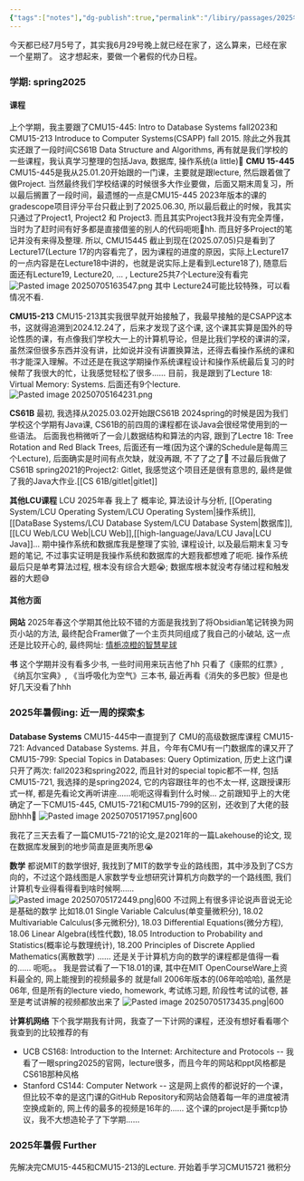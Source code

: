 ```yaml
---
{"tags":["notes"],"dg-publish":true,"permalink":"/libiry/passages/2025年暑假的ideas/","dgPassFrontmatter":true,"noteIcon":"","created":"2025-07-05T16:12:16.432+08:00","updated":"2025-07-13T22:51:07.329+08:00"}
---
```



今天都已经7月5号了，其实我6月29号晚上就已经在家了，这么算来，已经在家一个星期了。
这才想起来，要做一个暑假的代办日程。
### 学期: spring2025
#### 课程
上个学期，我主要跟了CMU15-445: Intro to Database Systems fall2023和CMU15-213 Introduce to Computer Systems(CSAPP) fall 2015. 除此之外我其实还跟了一段时间CS61B Data Structure and Algorithms, 再有就是我们学校的一些课程，我认真学习整理的包括Java, 数据库, 操作系统(a little)🤣
**CMU 15-445**
CMU15-445是我从25.01.20开始跟的一门课，主要就是跟lecture, 然后跟着做了做Project. 当然最终我们学校结课的时候很多大作业要做，后面又期末周复习，所以最后搁置了一段时间，最遗憾的一点是CMU15-445 2023年版本的课的gradescope项目评分平台只截止到了2025.06.30, 所以最后截止的时候，我其实只通过了Project1, Project2 和 Project3. 而且其实Project3我并没有完全弄懂，当时为了赶时间有好多都是直接借鉴的别人的代码呃呃🤫hh. 而且好多Project的笔记并没有来得及整理.
所以, CMU15445 截止到现在(2025.07.05)只是看到了Lecture17(Lecture 17的内容看完了，因为课程的进度的原因，实际上Lecture17的一点内容是在Lecture18中讲的，也就是说实际上是看到Lecture18了), 随意后面还有Lecture19, Lecture20, ... , Lecture25共7个Lecture没有看完
![Pasted image 20250705163547.png](/img/user/accessory/Pasted%20image%2020250705163547.png)
其中 Lecture24可能比较特殊，可以看情况不看.

**CMU15-213**
CMU15-213其实我很早就开始接触了，我最早接触的是CSAPP这本书，这就得追溯到2024.12.24了，后来才发现了这个课, 这个课其实算是国外的导论性质的课，有点像我们学校大一上的计算机导论，但是比我们学校的课讲的深，虽然深但很多东西并没有讲，比如说并没有讲置换算法，还得去看操作系统的课和书才能深入理解。不过还是在我这学期操作系统课程设计和操作系统最后复习的时候帮了我很大的忙，让我感觉轻松了很多……
目前，我是跟到了Lecture 18: Virtual Memory: Systems. 后面还有9个lecture.
![Pasted image 20250705164231.png](/img/user/accessory/Pasted%20image%2020250705164231.png)

**CS61B**
最初, 我选择从2025.03.02开始跟CS61B 2024spring的时候是因为我们学校这个学期有Java课, CS61B的前四周的课程都在谈Java会很经常使用到的一些语法。
后面我也稍微听了一会儿数据结构和算法的内容, 跟到了Lectre 18: Tree Rotation and Red Black Trees, 后面还有一堆(因为这个课的Schedule是每周三个Lecture), 后面确实是时间有点欠缺，就没再跟, 不了了之了🤯
不过最后我做了CS61B spring2021的Project2: Gitlet, 我感觉这个项目还是很有意思的, 最终是做了我的Java大作业.[[CS 61B/gitlet\|gitlet]]

**其他LCU课程**
LCU 2025年春 我上了 概率论, 算法设计与分析, [[Operating System/LCU Operating System/LCU Operating System\|操作系统]], [[DataBase Systems/LCU Database System/LCU Database System\|数据库]], [[LCU Web/LCU Web\|LCU Web]],[[high-language/Java/LCU Java\|LCU Java]]...
期中操作系统和数据库我是整理了实验, 课程设计, 以及最后期末复习专题的笔记, 不过事实证明是我操作系统和数据库的大题我都想难了呃呃. 操作系统最后只是单考算法过程, 根本没有综合大题😭; 数据库根本就没考存储过程和触发器的大题😅

#### 其他方面
**网站**
2025年春这个学期其他比较不错的方面是我找到了将Obsidian笔记转换为网页小站的方法, 最终配合Framer做了一个主页共同组成了我自己的小破站, 这一点还是比较开心的, 最终网址: [情栀凉橙的智慧星球](https://qingzhiliangcheng.framer.website/)

**书**
这个学期并没有看多少书, 一些时间用来玩吉他了hh
只看了《康熙的红票》, 《纳瓦尔宝典》, 《当呼吸化为空气》三本书, 最近再看《消失的多巴胺》但是也好几天没看了hhh

### 2025年暑假ing: 近一周的探索🏄
**Database Systems**
CMU15-445中一直提到了 CMU的高级数据库课程 CMU15-721: Advanced Database Systems. 并且，今年有CMU有一门数据库的课又开了CMU15-799: Special Topics in Databases: Query Optimization, 历史上这门课只开了两次: fall2023和spring2022, 而且针对的special topic都不一样, 包括CMU15-721, 我选择的是spring2024, 它的内容跟往年的也不太一样, 这跟授课形式一样, 都是先看论文再听讲座……呃呃这得看到什么时候…
之前跟知乎上的大佬确定了一下CMU15-445, CMU15-721和CMU15-799的区别，还收到了大佬的鼓励hhh🥰
![Pasted image 20250705171957.png|600](/img/user/accessory/Pasted%20image%2020250705171957.png)

我花了三天去看了一篇CMU15-721的论文,是2021年的一篇Lakehouse的论文, 现在数据库发展到的地步简直是匪夷所思😭

**数学**
都说MIT的数学很好, 我找到了MIT的数学专业的路线图，其中涉及到了CS方向的，不过这个路线图是人家数学专业想研究计算机方向数学的一个路线图, 我们计算机专业得看得看到啥时候啊……
![Pasted image 20250705172449.png|600](/img/user/accessory/Pasted%20image%2020250705172449.png)
不过网上有很多评论说声音说无论是基础的数学 比如18.01 Single Variable Calculus(单变量微积分), 18.02 Multivariable Calculus(多元微积分), 18.03 Differential Equations(微分方程), 18.06 Linear Algebra(线性代数), 18.05 Introduction to Probability and Statistics(概率论与数理统计), 18.200 Principles of Discrete Applied Mathematics(离散数学) …… 还是关于计算机方向的数学的课程都是值得一看的…… 呃呃。。
我是尝试看了一下18.01的课, 其中在MIT OpenCourseWare上资料最全的, 网上能搜到的视频最多的 就是fall 2006年版本的(06年哈哈哈), 虽然是06年, 但是所有的lecture viedo, homework, 考试练习题, 阶段性考试的试卷, 甚至是考试讲解的视频都放出来了
![Pasted image 20250705173435.png|600](/img/user/accessory/Pasted%20image%2020250705173435.png)

**计算机网络**
下个我学期我有计网，我查了一下计网的课程，还没有想好看看哪个
我查到的比较推荐的有
- UCB CS168: Introduction to the Internet: Architecture and Protocols -- 我看了一眼spring2025的官网，lecture很多，而且今年的网站和ppt风格都是CS61B那种风格
- Stanford CS144: Computer Network --  这是网上疯传的都说好的一个课，但比较不幸的是这门课的GitHub Repository和网站会随着每一年的进度被清空换成新的, 网上传的最多的视频是16年的…… 这个课的project是手撕tcp协议，我不大想造轮子了下学期……
### 2025年暑假 Further
先解决完CMU15-445和CMU15-213的Lecture.
开始着手学习CMU15721
微积分

